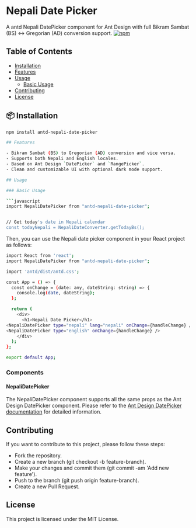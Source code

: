# Nepali Date Picker

A antd Nepali DatePicker component for Ant Design with full Bikram Sambat (BS) ↔ Gregorian (AD) conversion support.
[![npm](https://img.shields.io/npm/v/antd-nepali-date-picker)](https://www.npmjs.com/package/antd-nepali-date-picker)
## Table of Contents

- [Installation](#installation)
- [Features](#features)
- [Usage](#usage)
  - [Basic Usage](#basic-usage)
- [Contributing](#contributing)
- [License](#license)

## 📦 Installation

````bash
npm install antd-nepali-date-picker

## Features

- Bikram Sambat (BS) to Gregorian (AD) conversion and vice versa.
- Supports both Nepali and English locales.
- Based on Ant Design `DatePicker` and `RangePicker`.
- Clean and customizable UI with optional dark mode support.

## Usage

### Basic Usage

```javascript
import NepaliDatePicker from "antd-nepali-date-picker";


// Get today's date in Nepali calendar
const todayNepali = NepaliDateConverter.getTodayBs();
````

Then, you can use the Nepali date picker component in your React project as follows:

```bash
import React from 'react';
import NepaliDatePicker from "antd-nepali-date-picker";

import 'antd/dist/antd.css';

const App = () => {
  const onChange = (date: any, dateString: string) => {
    console.log(date, dateString);
  };

  return (
    <div>
      <h1>Nepali Date Picker</h1>
<NepaliDatePicker type="nepali" lang="nepali" onChange={handleChange} />
<NepaliDatePicker type="english" onChange={handleChange} />
    </div>
  );
};

export default App;

```

### Components

#### NepaliDatePicker

The NepaliDatePicker component supports all the same props as the Ant Design DatePicker component. Please refer to the [Ant Design DatePicker documentation](https://ant.design/components/date-picker/) for detailed information.

## Contributing

If you want to contribute to this project, please follow these steps:

- Fork the repository.
- Create a new branch (git checkout -b feature-branch).
- Make your changes and commit them (git commit -am 'Add new feature').
- Push to the branch (git push origin feature-branch).
- Create a new Pull Request.

## License

This project is licensed under the MIT License.
